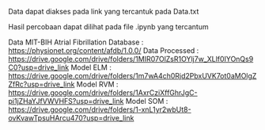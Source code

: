 Data dapat diakses pada link yang tercantuk pada Data.txt

Hasil percobaan dapat dilihat pada file .ipynb yang tercantum

Data MIT-BIH Atrial Fibrillation Database : https://physionet.org/content/afdb/1.0.0/
Data Processed : https://drive.google.com/drive/folders/1MIR07OlZsR1OYlj7w_XLlf0IYOnQs9C0?usp=drive_link
Model ELM : https://drive.google.com/drive/folders/1m7wA4ch0Rjd2PbxUVK7ot0aMOlgZZfRc?usp=drive_link
Model RVM : https://drive.google.com/drive/folders/1AxrCziXffGhrJgC-pi1jZHaYJfVWVHFS?usp=drive_link
Model SOM : https://drive.google.com/drive/folders/1-xnL1yr2wbUt8-ovKvawTpsuHArcu470?usp=drive_link
